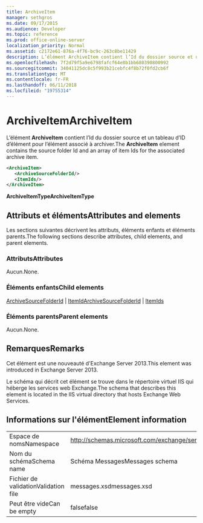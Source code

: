 ```yaml
---
title: ArchiveItem
manager: sethgros
ms.date: 09/17/2015
ms.audience: Developer
ms.topic: reference
ms.prod: office-online-server
localization_priority: Normal
ms.assetid: c2172e61-876a-4f76-bc9c-263c8be11429
description: L’élément ArchiveItem contient l’Id du dossier source et un tableau d’ID d’élément pour l’élément associé à archiver.
ms.openlocfilehash: 7f2d79f5a9e6798fafcf64e8b1bb680390800992
ms.sourcegitcommit: 34041125dc8c5f993b21cebfc4f8b72f0fd2cb6f
ms.translationtype: MT
ms.contentlocale: fr-FR
ms.lasthandoff: 06/11/2018
ms.locfileid: "19755314"
---
```

# <a name="archiveitem"></a><span data-ttu-id="c75ef-103">ArchiveItem</span><span class="sxs-lookup"><span data-stu-id="c75ef-103">ArchiveItem</span></span>

<span data-ttu-id="c75ef-104">L’élément **ArchiveItem** contient l’Id du dossier source et un tableau d’ID d’élément pour l’élément associé à archiver.</span><span class="sxs-lookup"><span data-stu-id="c75ef-104">The **ArchiveItem** element contains the source folder Id and an array of item Ids for the associated archive item.</span></span> 
  
```XML
<ArchiveItem>
   <ArchiveSourceFolderId/>
   <ItemIds/>
</ArchiveItem>
```

 <span data-ttu-id="c75ef-105">**ArchiveItemType**</span><span class="sxs-lookup"><span data-stu-id="c75ef-105">**ArchiveItemType**</span></span>
## <a name="attributes-and-elements"></a><span data-ttu-id="c75ef-106">Attributs et éléments</span><span class="sxs-lookup"><span data-stu-id="c75ef-106">Attributes and elements</span></span>

<span data-ttu-id="c75ef-107">Les sections suivantes décrivent les attributs, éléments enfants et éléments parents.</span><span class="sxs-lookup"><span data-stu-id="c75ef-107">The following sections describe attributes, child elements, and parent elements.</span></span>
  
### <a name="attributes"></a><span data-ttu-id="c75ef-108">Attributs</span><span class="sxs-lookup"><span data-stu-id="c75ef-108">Attributes</span></span>

<span data-ttu-id="c75ef-109">Aucun.</span><span class="sxs-lookup"><span data-stu-id="c75ef-109">None.</span></span>
  
### <a name="child-elements"></a><span data-ttu-id="c75ef-110">Éléments enfants</span><span class="sxs-lookup"><span data-stu-id="c75ef-110">Child elements</span></span>

<span data-ttu-id="c75ef-111">[ArchiveSourceFolderId](archivesourcefolderid.md) | [ItemId](itemids.md)</span><span class="sxs-lookup"><span data-stu-id="c75ef-111">[ArchiveSourceFolderId](archivesourcefolderid.md) | [ItemIds](itemids.md)</span></span>
  
### <a name="parent-elements"></a><span data-ttu-id="c75ef-112">Éléments parents</span><span class="sxs-lookup"><span data-stu-id="c75ef-112">Parent elements</span></span>

<span data-ttu-id="c75ef-113">Aucun.</span><span class="sxs-lookup"><span data-stu-id="c75ef-113">None.</span></span>
  
## <a name="remarks"></a><span data-ttu-id="c75ef-114">Remarques</span><span class="sxs-lookup"><span data-stu-id="c75ef-114">Remarks</span></span>

<span data-ttu-id="c75ef-115">Cet élément est une nouveauté d'Exchange Server 2013.</span><span class="sxs-lookup"><span data-stu-id="c75ef-115">This element was introduced in Exchange Server 2013.</span></span>
  
<span data-ttu-id="c75ef-116">Le schéma qui décrit cet élément se trouve dans le répertoire virtuel IIS qui héberge les services web Exchange.</span><span class="sxs-lookup"><span data-stu-id="c75ef-116">The schema that describes this element is located in the IIS virtual directory that hosts Exchange Web Services.</span></span>
  
## <a name="element-information"></a><span data-ttu-id="c75ef-117">Informations sur l'élément</span><span class="sxs-lookup"><span data-stu-id="c75ef-117">Element information</span></span>

|||
|:-----|:-----|
|<span data-ttu-id="c75ef-118">Espace de noms</span><span class="sxs-lookup"><span data-stu-id="c75ef-118">Namespace</span></span>  <br/> |http://schemas.microsoft.com/exchange/services/2006/messages  <br/> |
|<span data-ttu-id="c75ef-119">Nom du schéma</span><span class="sxs-lookup"><span data-stu-id="c75ef-119">Schema name</span></span>  <br/> |<span data-ttu-id="c75ef-120">Schéma Messages</span><span class="sxs-lookup"><span data-stu-id="c75ef-120">Messages schema</span></span>  <br/> |
|<span data-ttu-id="c75ef-121">Fichier de validation</span><span class="sxs-lookup"><span data-stu-id="c75ef-121">Validation file</span></span>  <br/> |<span data-ttu-id="c75ef-122">messages.xsd</span><span class="sxs-lookup"><span data-stu-id="c75ef-122">messages.xsd</span></span>  <br/> |
|<span data-ttu-id="c75ef-123">Peut être vide</span><span class="sxs-lookup"><span data-stu-id="c75ef-123">Can be empty</span></span>  <br/> |<span data-ttu-id="c75ef-124">false</span><span class="sxs-lookup"><span data-stu-id="c75ef-124">false</span></span>  <br/> |
   

